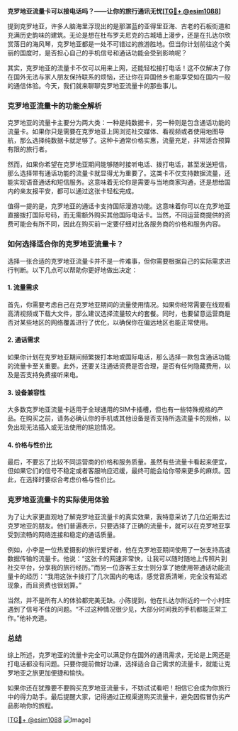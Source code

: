 **克罗地亚流量卡可以接电话吗？——让你的旅行通讯无忧[[TG💪+ @esim1088](https://t.me/s/esim1088)]**

提到克罗地亚，许多人脑海里浮现出的是那湛蓝的亚得里亚海、古老的石板街道和充满历史韵味的建筑。无论是想在杜布罗夫尼克的古城墙上漫步，还是在扎达尔欣赏落日的海风琴，克罗地亚都是一处不可错过的旅游胜地。但当你计划前往这个美丽的国度时，是否担心自己的手机信号和通话功能会受到影响呢？

其实，克罗地亚的流量卡不仅可以用来上网，还能轻松接打电话！这不仅解决了你在国外无法与家人朋友保持联系的烦恼，还让你在异国他乡也能享受如在国内一般的通信体验。今天，我们就来聊聊克罗地亚流量卡的那些事儿。

### 克罗地亚流量卡的功能全解析

克罗地亚的流量卡主要分为两大类：一种是纯数据卡，另一种则是包含通话功能的流量卡。如果你只是需要在克罗地亚上网浏览社交媒体、看视频或者使用地图导航，那么选择纯数据卡就足够了。这种卡通常价格实惠，流量充足，非常适合预算有限的旅行者。

然而，如果你希望在克罗地亚期间能够随时接听电话、拨打电话，甚至发送短信，那么选择带有通话功能的流量卡就显得尤为重要了。这类卡不仅支持数据流量，还能实现语音通话和短信服务。这意味着无论你是需要与当地商家沟通，还是想给国内的亲友报平安，都可以通过这张卡轻松完成。

值得一提的是，克罗地亚的通话卡支持国际漫游功能。这意味着你可以在克罗地亚直接拨打国际号码，而无需额外购买其他国际电话卡。当然，不同运营商提供的资费可能会有所不同，因此在购买前一定要仔细对比各服务商的价格和服务内容。

### 如何选择适合你的克罗地亚流量卡？

选择一张合适的克罗地亚流量卡并不是一件难事，但你需要根据自己的实际需求进行判断。以下几点可以帮助你更好地做出决定：

#### 1. **流量需求**
首先，你需要考虑自己在克罗地亚期间的流量使用情况。如果你经常需要在线观看高清视频或下载大文件，那么建议选择流量较大的套餐。同时，也要留意运营商是否对某些地区的网络覆盖进行了优化，以确保你在偏远地区也能正常使用。

#### 2. **通话需求**
如果你计划在克罗地亚期间频繁拨打本地或国际电话，那么选择一款包含通话功能的流量卡至关重要。此外，还要关注通话资费是否合理，是否有任何隐藏费用，以及是否支持免费接听来电。

#### 3. **设备兼容性**
大多数克罗地亚流量卡适用于全球通用的SIM卡插槽，但也有一些特殊规格的产品。在购买之前，请务必确认你的手机或其他设备是否支持所选流量卡的规格，以免出现无法插入或无法使用的尴尬情况。

#### 4. **价格与性价比**
最后，不要忘了比较不同运营商的价格和服务质量。虽然有些流量卡看起来便宜，但如果它们的信号不稳定或者客服响应迟缓，最终可能会给你带来更多的麻烦。因此，在选择时要综合考虑价格与性价比。

### 克罗地亚流量卡的实际使用体验

为了让大家更直观地了解克罗地亚流量卡的真实效果，我特意采访了几位近期去过克罗地亚的朋友。他们普遍表示，只要选择了正确的流量卡，就可以在克罗地亚享受到流畅的网络连接和稳定的通话质量。

例如，小李是一位热爱摄影的旅行爱好者，他在克罗地亚期间使用了一张支持高速数据传输的流量卡。他说：“这张卡的网速非常快，让我可以随时随地上传照片到社交平台，分享我的旅行经历。”而另一位游客王女士则分享了她使用带通话功能流量卡的经历：“我用这张卡拨打了几次国内的电话，感觉音质清晰，完全没有延迟现象，而且资费也很划算。”

当然，并不是所有人的体验都完美无缺。小陈提到，他在扎达尔附近的一个小村庄遇到了信号不佳的问题。“不过这种情况很少见，大部分时间我的手机都能正常工作。”他补充道。

### 总结

综上所述，克罗地亚的流量卡完全可以满足你在国外的通讯需求，无论是上网还是打电话都没有问题。只要你提前做好功课，选择适合自己需求的流量卡，就能让克罗地亚之旅更加便捷和愉快。

如果你还在犹豫要不要购买克罗地亚流量卡，不妨试试看吧！相信它会成为你旅行中的得力助手。最后提醒大家，记得通过正规渠道购买流量卡，避免因假冒伪劣产品影响你的旅程。

[[TG💪+ @esim1088](https://t.me/s/esim1088) ![Image](https://i.postimg.cc/4NQfJmqS/Snipaste-2025-05-13-00-14-12.png)]